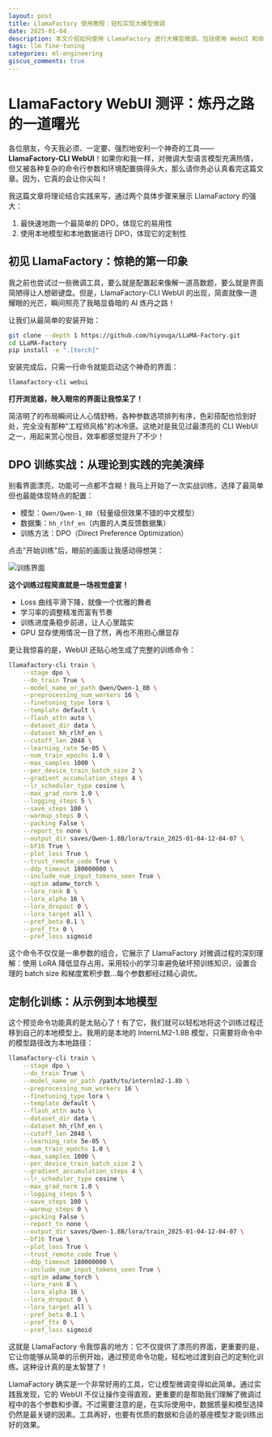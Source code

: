 ```yaml
---
layout: post
title: LlamaFactory 使用教程：轻松实现大模型微调
date: 2025-01-04
description: 本文介绍如何使用 LlamaFactory 进行大模型微调，包括使用 WebUI 和命令行两种方式
tags: llm fine-tuning
categories: ml-engineering
giscus_comments: true
---
```


# LlamaFactory WebUI 测评：炼丹之路的一道曙光

各位朋友，今天我必须、一定要、强烈地安利一个神奇的工具——**LlamaFactory-CLI WebUI**！如果你和我一样，对微调大型语言模型充满热情，但又被各种复杂的命令行参数和环境配置搞得头大，那么请你务必认真看完这篇文章。因为，它真的会让你尖叫！

我这篇文章将理论结合实践来写，通过两个具体步骤来展示 LlamaFactory 的强大：
1. 最快速地跑一个最简单的 DPO，体现它的易用性
2. 使用本地模型和本地数据进行 DPO，体现它的定制性

## 初见 LlamaFactory：惊艳的第一印象

我之前也尝试过一些微调工具，要么就是配置起来像解一道高数题，要么就是界面简陋得让人想砸键盘。但是，LlamaFactory-CLI WebUI 的出现，简直就像一道耀眼的光芒，瞬间照亮了我略显昏暗的 AI 炼丹之路！

让我们从最简单的安装开始：

```bash
git clone --depth 1 https://github.com/hiyouga/LLaMA-Factory.git
cd LLaMA-Factory
pip install -e ".[torch]"
```

安装完成后，只需一行命令就能启动这个神奇的界面：

```bash
llamafactory-cli webui
```

**打开浏览器，映入眼帘的界面让我惊呆了！**

简洁明了的布局瞬间让人心情舒畅，各种参数选项排列有序，色彩搭配也恰到好处，完全没有那种"工程师风格"的冰冷感。这绝对是我见过最漂亮的 CLI WebUI 之一，用起来赏心悦目，效率都感觉提升了不少！

## DPO 训练实战：从理论到实践的完美演绎

别看界面漂亮，功能可一点都不含糊！我马上开始了一次实战训练，选择了最简单但也最能体现特点的配置：
- 模型：`Qwen/Qwen-1_8B`（轻量级但效果不错的中文模型）
- 数据集：`hh_rlhf_en`（内置的人类反馈数据集）
- 训练方法：DPO（Direct Preference Optimization）

点击"开始训练"后，眼前的画面让我感动得想哭：

![训练界面](https://s2.loli.net/2025/01/04/mu69nbXC7gkjowR.png)

**这个训练过程简直就是一场视觉盛宴！**

- Loss 曲线平滑下降，就像一个优雅的舞者
- 学习率的调整精准而富有节奏
- 训练进度条稳步前进，让人心里踏实
- GPU 显存使用情况一目了然，再也不用担心爆显存

更让我惊喜的是，WebUI 还贴心地生成了完整的训练命令：

```bash
llamafactory-cli train \
    --stage dpo \
    --do_train True \
    --model_name_or_path Qwen/Qwen-1_8B \
    --preprocessing_num_workers 16 \
    --finetuning_type lora \
    --template default \
    --flash_attn auto \
    --dataset_dir data \
    --dataset hh_rlhf_en \
    --cutoff_len 2048 \
    --learning_rate 5e-05 \
    --num_train_epochs 1.0 \
    --max_samples 1000 \
    --per_device_train_batch_size 2 \
    --gradient_accumulation_steps 4 \
    --lr_scheduler_type cosine \
    --max_grad_norm 1.0 \
    --logging_steps 5 \
    --save_steps 100 \
    --warmup_steps 0 \
    --packing False \
    --report_to none \
    --output_dir saves/Qwen-1.8B/lora/train_2025-01-04-12-04-07 \
    --bf16 True \
    --plot_loss True \
    --trust_remote_code True \
    --ddp_timeout 180000000 \
    --include_num_input_tokens_seen True \
    --optim adamw_torch \
    --lora_rank 8 \
    --lora_alpha 16 \
    --lora_dropout 0 \
    --lora_target all \
    --pref_beta 0.1 \
    --pref_ftx 0 \
    --pref_loss sigmoid
```

这个命令不仅仅是一串参数的组合，它展示了 LlamaFactory 对微调过程的深刻理解：使用 LoRA 降低显存占用，采用较小的学习率避免破坏预训练知识，设置合理的 batch size 和梯度累积步数...每个参数都经过精心调优。

## 定制化训练：从示例到本地模型

这个预览命令功能真的是太贴心了！有了它，我们就可以轻松地将这个训练过程迁移到自己的本地模型上。我用的是本地的 InternLM2-1.8B 模型，只需要将命令中的模型路径改为本地路径：

```bash
llamafactory-cli train \
    --stage dpo \
    --do_train True \
    --model_name_or_path /path/to/internlm2-1.8b \
    --preprocessing_num_workers 16 \
    --finetuning_type lora \
    --template default \
    --flash_attn auto \
    --dataset_dir data \
    --dataset hh_rlhf_en \
    --cutoff_len 2048 \
    --learning_rate 5e-05 \
    --num_train_epochs 1.0 \
    --max_samples 1000 \
    --per_device_train_batch_size 2 \
    --gradient_accumulation_steps 4 \
    --lr_scheduler_type cosine \
    --max_grad_norm 1.0 \
    --logging_steps 5 \
    --save_steps 100 \
    --warmup_steps 0 \
    --packing False \
    --report_to none \
    --output_dir saves/Qwen-1.8B/lora/train_2025-01-04-12-04-07 \
    --bf16 True \
    --plot_loss True \
    --trust_remote_code True \
    --ddp_timeout 180000000 \
    --include_num_input_tokens_seen True \
    --optim adamw_torch \
    --lora_rank 8 \
    --lora_alpha 16 \
    --lora_dropout 0 \
    --lora_target all \
    --pref_beta 0.1 \
    --pref_ftx 0 \
    --pref_loss sigmoid
```

这就是 LlamaFactory 令我惊喜的地方：它不仅提供了漂亮的界面，更重要的是，它让你能够从简单的示例开始，通过预览命令功能，轻松地过渡到自己的定制化训练。这种设计真的是太智慧了！

LlamaFactory 确实是一个非常好用的工具，它让模型微调变得如此简单。通过实践我发现，它的 WebUI 不仅让操作变得直观，更重要的是帮助我们理解了微调过程中的各个参数和步骤。不过需要注意的是，在实际使用中，数据质量和模型选择仍然是最关键的因素。工具再好，也要有优质的数据和合适的基座模型才能训练出好的效果。